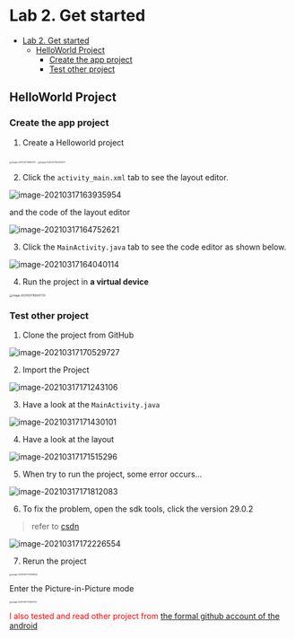 # Lab 2. Get started

- [Lab 2. Get started](#lab-2-get-started)
  - [HelloWorld Project](#helloworld-project)
    - [Create the app project](#create-the-app-project)
    - [Test other project](#test-other-project)

## HelloWorld Project

### Create the app project

1. Create a Helloworld project

<img src="../../asset/Lab2/create_project_1.png" alt="image-2021031716185070" style="zoom: 25%;" />

<img src="../../asset/Lab2/create_project_2.png" alt="image-20210317162203271" style="zoom: 25%;" />

2. Click the `activity_main.xml` tab to see the layout editor.

![image-20210317163935954](../../asset/Lab2/activity_main.png)

and the code of the layout editor

![image-20210317164752621](../../asset/Lab2/layout_code.png)

3. Click the `MainActivity.java` tab to see the code editor as shown below.

![image-20210317164040114](../../asset/Lab2/MainActivity.png)

4. Run the project in **a virtual device**

<img src="../../asset/Lab2/virtual_device.png" alt="image-20210317165007731" style="zoom: 33%;" />

### Test other project

1. Clone the project from GitHub

![image-20210317170529727](../../asset/Lab2/clone_github.png)

2. Import the Project

![image-20210317171243106](../../asset/Lab2/import_project.png)

3. Have a look at the `MainActivity.java`

![image-20210317171430101](../../asset/Lab2/MainActivity_2.png)

4. Have a look at the layout

![image-20210317171515296](../../asset/Lab2/layout_2.png)

5. When try to run the project, some error occurs...

![image-20210317171812083](../../asset/Lab2/error.png)

6. To fix the problem, open the sdk tools, click the version 29.0.2

> refer to [csdn](https://blog.csdn.net/qq_34344752/article/details/104974801)

![image-20210317172226554](../../asset/Lab2/sdktools.png)

7. Rerun the project

<img src="../../asset/Lab2/pip.png" alt="image-20210317172454842" style="zoom:25%;" />

Enter the Picture-in-Picture mode

<img src="../../asset/Lab2/pip_mode_in_pip.png" alt="image-20210317172551704" style="zoom:25%;" />

<font color="red">I also tested and read other project from [the formal github account of the android](https://github.com/android/media-samples)</font>

